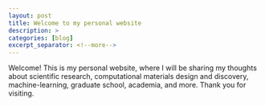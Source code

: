 ```yaml
---
layout: post
title: Welcome to my personal website
description: >
categories: [blog]  
excerpt_separator: <!--more-->
---
```


Welcome! This is my personal website, where I will be sharing my thoughts about scientific research, computational materials design and discovery, machine-learning,  graduate school, academia, and more. Thank you for visiting. 